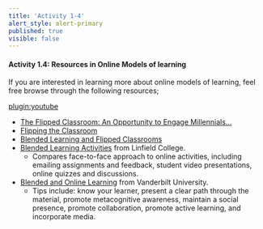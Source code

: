 ```yaml
---
title: 'Activity 1-4'
alert_style: alert-primary
published: true
visible: false
---
```


#### Activity 1.4: Resources in Online Models of learning

If you are interested in learning more about online models of learning, feel free browse through the following resources;

[plugin:youtube](https://www.youtube.com/watch?v=paQCE58334M)

- [The Flipped Classroom: An Opportunity to Engage Millennials…](https://pdfs.semanticscholar.org/daa3/b94cdc7b52b3381a7c7e21022a7a8c005f84.pdf)
- [Flipping the Classroom](https://cft.vanderbilt.edu/guides-sub-pages/flipping-the-classroom)
- [Blended Learning and Flipped Classrooms](https://www.unb.ca/fredericton/cetl/tls/resources/teaching_tips/tt_instructional_methods/blended_flipped_classrooms.html)
- [Blended Learning Activities](https://www.linfield.edu/tls/blendedlearning/blended-learning-activities.html) from Linfield College.
    -   Compares face-to-face approach to online activities, including emailing
        assignments and feedback, student video presentations, online quizzes
        and discussions.
-   [Blended and Online Learning](https://cft.vanderbilt.edu/guides-sub-pages/blended-and-online-learning/) from Vanderbilt University.
    -   Tips include: know your learner, present a clear path through the
        material, promote metacognitive awareness, maintain a social presence,
        promote collaboration, promote active learning, and incorporate media.
